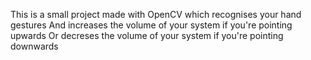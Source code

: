 This is a small project made with OpenCV which recognises your hand gestures 
And increases the volume of your system if you're pointing upwards 
Or decreses the volume of your system if you're pointing downwards 
